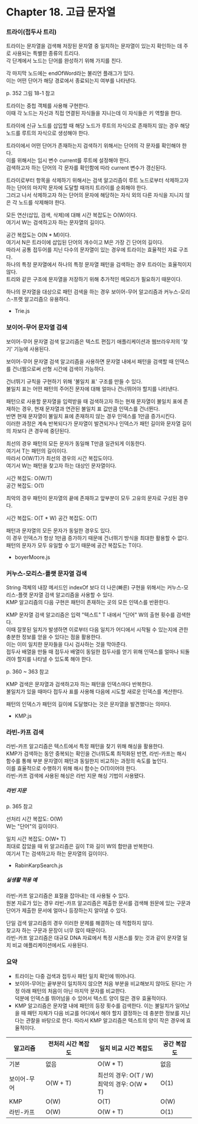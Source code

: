 # Chapter 18. 고급 문자열

### 트라이(접두사 트리)

트라이는 문자열을 검색해 저장된 문자열 중 일치하는 문자열이 있는지 확인하는 데 주로 사용되는 특별한 종류의 트리다.  
각 단계에서 노드는 단어를 완성하기 위해 가지를 친다.

각 마지막 노드에는 endOfWord라는 불리언 플래그가 있다.  
이는 어떤 단어가 해당 경로에서 종료되는지 여부를 나타낸다.

p. 352 그림 18-1 참고

트라이는 중첩 객체를 사용해 구현한다.  
이때 각 노드는 자신과 직접 연결된 자식들을 지니는데 이 자식들은 키 역할을 한다.

트라이에 신규 노드를 삽입할 때 해당 노드가 루트의 자식으로 존재하지 않는 경우 해당 노드를 루트의 자식으로 생성해야 한다.

트라이에서 어떤 단어가 존재하는지 검색하기 위해서는 단어의 각 문자를 확인해야 한다.  
이를 위해서는 임시 변수 current를 루트에 설정해야 한다.  
검색하고자 하는 단어의 각 문자를 확인함에 따라 current 변수가 갱신된다.

트라이로부터 항목을 삭제하기 위해서는 검색 알고리즘이 루트 노드로부터 삭제하고자 하는 단어의 마지막 문자에 도달할 때까지 트라이를 순회해야 한다.  
그러고 나서 삭제하고자 하는 단어의 문자에 해당하는 자식 외의 다른 자식을 지니지 않은 각 노드를 삭제해야 한다.

모든 연산(삽입, 검색, 삭제)에 대해 시간 복잡도는 O(W)이다.  
여기서 W는 검색하고자 하는 문자열의 길이다.

공간 복잡도는 O(N * M)이다.  
여기서 N은 트라이에 삽입된 단어의 개수이고 M은 가장 긴 단어의 길이다.  
따라서 공통 접두어를 지닌 다수의 문자열이 있는 경우에 트라이는 효율적인 자료 구조다.  
하나의 특정 문자열에서 하나의 특정 문자열 패턴을 검색하는 경우 트라이는 효율적이지 않다.  
트리와 같은 구조에 문자열을 저장하기 위해 추가적인 메모리가 필요하기 때문이다.

하나의 문자열을 대상으로 패턴 검색을 하는 경우 보이어-무어 알고리즘과 커누스-모리스-프랫 알고리즘으 유용하다.

- Trie.js

### 보이어-무어 문자열 검색

보이어-무어 문자열 검색 알고리즘은 텍스트 편집기 애플리케이션과 웹브라우저의 '찾기' 기능에 사용된다.

보이어-무어 문자열 검색 알고리즘을 사용하면 문자열 내에서 패턴을 검색할 때 인덱스를 건너뜀으로써 선형 시간에 검색이 가능하다.

건너뛰기 규칙을 구현하기 위해 '불일치 표' 구조를 만들 수 있다.  
불일치 표는 어떤 패턴의 주어진 문자에 대해 얼마나 건너뛰어야 할지를 나타낸다.

패턴으로 사용할 문자열을 입력받을 때 검색하고자 하는 현재 문자열이 불일치 표에 존재하는 경우, 현재 문자열과 연관된 불일치 표 값만큼 인덱스를 건너뛴다.  
반면 현재 문자열이 불일치 표에 존재하지 않는 경우 인덱스를 1만큼 증가시킨다.  
이러한 과정은 계속 반복되다가 문자열이 발견되거나 인덱스가 패턴 길이와 문자열 길이의 차보다 큰 경우에 중단된다.

최선의 경우 패턴의 모든 문자가 동일해 T만큼 일관되게 이동한다.  
여기서 T는 패턴의 길이이다.  
따라서 O(W/T)가 최선의 경우의 시간 복잡도이다.  
여기서 W는 패턴을 찾고자 하는 대상인 문자열이다.

시간 복잡도: O(W/T)  
공간 복잡도: O(1)

최악의 경우 패턴이 문자열의 끝에 존재하고 앞부분이 모두 고유의 문자로 구성된 경우다.

시간 복잡도: O(T * W)
공간 복잡도: O(T)

패턴과 문자열의 모든 문자가 동일한 경우도 있다.  
이 경우 인덱스가 항상 1만큼 증가하기 때문에 건너뛰기 방식을 최대한 활용할 수 없다.  
패턴의 문자가 모두 유일할 수 있기 때문에 공간 복잡도는 T이다.

- boyerMoore.js

### 커누스-모리스-플랫 문자열 검색

String 객체의 내장 메서드인 indexOf 보다 더 나은(빠른) 구현을 위해서는 커누스-모리스-플랫 문자열 검색 알고리즘을 사용할 수 있다.  
KMP 알고리즘의 다음 구현은 패턴이 존재하는 곳의 모든 인덱스를 반환한다.

KMP 문자열 검색 알고리즘은 입력 "텍스트" T 내에서 "단어" W의 출현 횟수를 검색한다.  
이때 잘못된 일치가 발생하면 이로부터 다음 일치가 어디에서 시작될 수 있는지에 관한 충분한 정보를 얻을 수 있다는 점을 활용한다.  
이는 이미 일치한 문자들을 다시 검사하는 것을 막아준다.  
접두사 배열을 만들 때 접두사 배열이 동일한 접두사를 얻기 위해 인덱스를 얼마나 되돌려야 할지를 나타낼 수 있도록 해야 한다.

p. 360 ~ 363 참고

KMP 검색은 문자열과 검색하고자 하는 패턴을 인덱스마다 반복한다.  
불일치가 있을 때마다 접두사 표를 사용해 다음에 시도할 새로운 인덱스를 계산한다.

패턴의 인덱스가 패턴의 길이에 도달했다는 것은 문자열을 발견했다는 의미다.

- KMP.js

### 라빈-카프 검색

라빈-카프 알고리즘은 텍스트에서 특정 패턴을 찾기 위해 해싱을 활용한다.  
KMP가 검색하는 동안 중복되는 확인을 건너뛰도록 최적화된 반면, 라빈-카프는 해시 함수를 통해 부분 문자열이 패턴과 동일한지 비교하는 과정의 속도를 높인다.  
이를 효율적으로 수행하기 위해 해시 함수는 O(1)이어야 한다.  
라빈-카프 검색에 사용된 해싱은 라빈 지문 해싱 기법이 사용됐다.

##### 라빈 지문

p. 365 참고

선처리 시간 복잡도: O(W)  
W는 "단어"의 길이이다.

일치 시간 복잡도: O(W+ T)  
최대로 잡았을 때 위 알고리즘은 길이 T와 길이 W의 합만큼 반복한다.  
여기서 T는 검색하고자 하는 문자열의 길이이다.

- RabinKarpSearch.js

##### 실생활 적용 예

라빈-카프 알고리즘은 표절을 잡아내는 데 사용될 수 있다.  
원본 자료가 있는 경우 라빈-카프 알고리즘은 제출한 문서를 검색해 원문에 있는 구문과 단어가 제출한 문서에 얼마나 등장하는지 알아낼 수 있다.

단일 검색 알고리즘의 경우 이러한 문제를 해결하는 데 적합하지 않다.  
찾고자 하는 구문과 문장이 너무 많이 때문이다.  
라빈-카프 알고리즘은 대규모 DNA 자료에서 특정 시퀀스를 찾는 것과 같이 문자열 일치 비교 애플리케이션에서도 사용된다.

### 요약

- 트라이는 다중 검색과 접두사 패턴 일치 확인에 뛰어나다.
- 보이어-무어는 끝부분이 일치하지 않으면 처음 부분을 비교해보지 않아도 된다는 가정 아래 패턴의 처음이 아닌 마지막 문자를 비교햔다.  
  덕분에 인덱스를 뛰어넘을 수 있어서 텍스트 양이 많은 경우 효율적이다.
- KMP 알고리즘은 문자열 내에 패턴의 등장 횟수를 검색한다.
  이는 불일치가 일어났을 때 패턴 자체가 다음 비교를 어디에서 해야 할지 결정하는 데 충분한 정보를 지닌다는 관찰을 바탕으로 한다.
  따라서 KMP 알고리즘은 텍스트의 양이 작은 경우에 효율적이다.

| 알고리즘    | 전처리 시간 복잡도 | 일치 비교 시간 복잡도                            | 공간 복잡도 |
| ----------- | ------------------ | ------------------------------------------------ | ----------- |
| 기본        | 없음               | O(W * T)                                         | 없음        |
| 보이어-무어 | O(W + T)           | 최선의 경우: O(T / W)<br />최악의 경우: O(W * T) | O(1)        |
| KMP         | O(W)               | O(T)                                             | O(W)        |
| 라빈-카프   | O(W)               | O(W + T)                                         | O(1)        |

